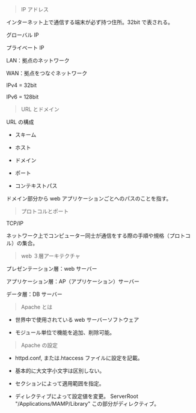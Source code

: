 > IP アドレス

インターネット上で通信する端末が必ず持つ住所。32bit で表される。

グローバル IP

プライベート IP

LAN：拠点のネットワーク

WAN：拠点をつなぐネットワーク

IPv4 = 32bit

IPv6 = 128bit

> URL とドメイン

URL の構成

- スキーム

- ホスト

- ドメイン

- ポート

- コンテキストパス

ドメイン部分から web アプリケーションごとへのパスのことを指す。

> プロトコルとポート

TCP/IP

ネットワーク上でコンピューター同士が通信をする際の手順や規格（プロトコル）の集合。

> web ３層アーキテクチャ

プレゼンテーション層：web サーバー

アプリケーション層：AP（アプリケーション）サーバー

データ層：DB サーバー

> Apache とは

- 世界中で使用されている web サーバーソフトウェア

- モジュール単位で機能を追加、削除可能。

> Apache の設定

- httpd.conf, または.htaccess ファイルに設定を記載。

- 基本的に大文字小文字は区別しない。

- セクションによって適用範囲を指定。

- ディレクティブによって設定値を変更。
  ServerRoot "/Applications/MAMP/Library"
  この部分がディレクティブ。

